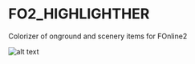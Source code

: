 # FO2_HIGHLIGHTHER
Colorizer of onground and scenery items for FOnline2

![alt text](https://i.postimg.cc/VsXx9LNW/FO2-H-KOREANS-SCREEN.png)
